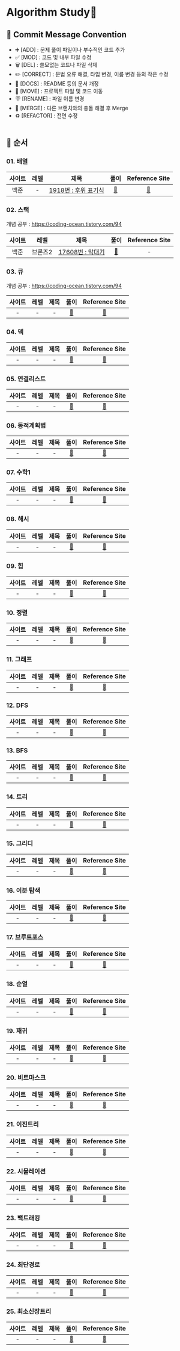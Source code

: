 # Algorithm Study📝

## 📍 Commit Message Convention
- ➕ [ADD] : 문제 풀이 파일이나 부수적인 코드 추가
- ✅ [MOD] : 코드 및 내부 파일 수정
- 🗑 [DEL] : 쓸모없는 코드나 파일 삭제
- ✏️ [CORRECT] : 문법 오류 해결, 타입 변경, 이름 변경 등의 작은 수정
- 📄 [DOCS] : README 등의 문서 개정
- 🚚 [MOVE] : 프로젝트 파일 및 코드 이동
- 🪧 [RENAME] : 파일 이름 변경
- 🔀 [MERGE] : 다른 브랜치와의 충돌 해결 후 Merge
- ♻️ [REFACTOR] : 전면 수정
<br></br>

## 📍 순서

### 01. 배열

| 사이트 | 레벨 | 제목 | 풀이 | Reference Site | 
| :---: | :---: | :---: | :---: | :---: |
| 백준 | - | <a href="https://www.acmicpc.net/problem/1918">1918번 : 후위 표기식</a>  | <a href="https://github.com/AlgorismTest/coding-test-study/blob/main/%EC%9D%B4%EC%A7%80%ED%99%8D/%EB%AC%B8%EC%A0%9C/1%EC%A3%BC%EC%B0%A8/1918/index.js">🔗</a>  | <a href="#">:bookmark:</a> |

### 02. 스택

개념 공부 : https://coding-ocean.tistory.com/94

| 사이트 | 레벨 | 제목 | 풀이 | Reference Site | 
| :---: | :---: | :---: | :---: | :---: |
| 백준 | 브론즈2 | <a href="https://www.acmicpc.net/problem/17608">17608번 : 막대기</a> | <a href="https://github.com/lee-ji-hong/Algorithm/blob/main/%EB%B0%B1%EC%A4%80/Bronze/17608.%E2%80%85%EB%A7%89%EB%8C%80%EA%B8%B0/%EB%A7%89%EB%8C%80%EA%B8%B0.js">🔗</a> | - |

### 03. 큐

개념 공부 : https://coding-ocean.tistory.com/94

| 사이트 | 레벨 | 제목 | 풀이 | Reference Site | 
| :---: | :---: | :---: | :---: | :---: |
| - | - | - | <a href="#">🔗</a> | <a href="#">:bookmark:</a> |

### 04. 덱

| 사이트 | 레벨 | 제목 | 풀이 | Reference Site | 
| :---: | :---: | :---: | :---: | :---: |
| - | - | - | <a href="#">🔗</a> | <a href="#">:bookmark:</a> |

### 05. 연결리스트

| 사이트 | 레벨 | 제목 | 풀이 | Reference Site | 
| :---: | :---: | :---: | :---: | :---: |
| - | - | - | <a href="#">🔗</a> | <a href="#">:bookmark:</a> |

### 06. 동적계획법

| 사이트 | 레벨 | 제목 | 풀이 | Reference Site | 
| :---: | :---: | :---: | :---: | :---: |
| - | - | - | <a href="#">🔗</a> | <a href="#">:bookmark:</a> |

### 07. 수학1 

| 사이트 | 레벨 | 제목 | 풀이 | Reference Site | 
| :---: | :---: | :---: | :---: | :---: |
| - | - | - | <a href="#">🔗</a> | <a href="#">:bookmark:</a> |

### 08. 해시

| 사이트 | 레벨 | 제목 | 풀이 | Reference Site | 
| :---: | :---: | :---: | :---: | :---: |
| - | - | - | <a href="#">🔗</a> | <a href="#">:bookmark:</a> |

### 09. 힙

| 사이트 | 레벨 | 제목 | 풀이 | Reference Site | 
| :---: | :---: | :---: | :---: | :---: |
| - | - | - | <a href="#">🔗</a> | <a href="#">:bookmark:</a> |

### 10. 정렬

| 사이트 | 레벨 | 제목 | 풀이 | Reference Site | 
| :---: | :---: | :---: | :---: | :---: |
| - | - | - | <a href="#">🔗</a> | <a href="#">:bookmark:</a> |

### 11. 그래프

| 사이트 | 레벨 | 제목 | 풀이 | Reference Site | 
| :---: | :---: | :---: | :---: | :---: |
| - | - | - | <a href="#">🔗</a> | <a href="#">:bookmark:</a> |

### 12. DFS

| 사이트 | 레벨 | 제목 | 풀이 | Reference Site | 
| :---: | :---: | :---: | :---: | :---: |
| - | - | - | <a href="#">🔗</a> | <a href="#">:bookmark:</a> |

### 13. BFS

| 사이트 | 레벨 | 제목 | 풀이 | Reference Site | 
| :---: | :---: | :---: | :---: | :---: |
| - | - | - | <a href="#">🔗</a> | <a href="#">:bookmark:</a> |

### 14. 트리

| 사이트 | 레벨 | 제목 | 풀이 | Reference Site | 
| :---: | :---: | :---: | :---: | :---: |
| - | - | - | <a href="#">🔗</a> | <a href="#">:bookmark:</a> |

### 15. 그리디

| 사이트 | 레벨 | 제목 | 풀이 | Reference Site | 
| :---: | :---: | :---: | :---: | :---: |
| - | - | - | <a href="#">🔗</a> | <a href="#">:bookmark:</a> |

### 16. 이분 탐색

| 사이트 | 레벨 | 제목 | 풀이 | Reference Site | 
| :---: | :---: | :---: | :---: | :---: |
| - | - | - | <a href="#">🔗</a> | <a href="#">:bookmark:</a> |

### 17. 브루트포스

| 사이트 | 레벨 | 제목 | 풀이 | Reference Site | 
| :---: | :---: | :---: | :---: | :---: |
| - | - | - | <a href="#">🔗</a> | <a href="#">:bookmark:</a> |

### 18. 순열

| 사이트 | 레벨 | 제목 | 풀이 | Reference Site | 
| :---: | :---: | :---: | :---: | :---: |
| - | - | - | <a href="#">🔗</a> | <a href="#">:bookmark:</a> |

### 19. 재귀

| 사이트 | 레벨 | 제목 | 풀이 | Reference Site | 
| :---: | :---: | :---: | :---: | :---: |
| - | - | - | <a href="#">🔗</a> | <a href="#">:bookmark:</a> |

### 20. 비트마스크

| 사이트 | 레벨 | 제목 | 풀이 | Reference Site | 
| :---: | :---: | :---: | :---: | :---: |
| - | - | - | <a href="#">🔗</a> | <a href="#">:bookmark:</a> |

### 21. 이진트리

| 사이트 | 레벨 | 제목 | 풀이 | Reference Site | 
| :---: | :---: | :---: | :---: | :---: |
| - | - | - | <a href="#">🔗</a> | <a href="#">:bookmark:</a> |

### 22. 시물레이션

| 사이트 | 레벨 | 제목 | 풀이 | Reference Site | 
| :---: | :---: | :---: | :---: | :---: |
| - | - | - | <a href="#">🔗</a> | <a href="#">:bookmark:</a> |

### 23. 백트래킹

| 사이트 | 레벨 | 제목 | 풀이 | Reference Site | 
| :---: | :---: | :---: | :---: | :---: |
| - | - | - | <a href="#">🔗</a> | <a href="#">:bookmark:</a> |

### 24. 최단경로

| 사이트 | 레벨 | 제목 | 풀이 | Reference Site | 
| :---: | :---: | :---: | :---: | :---: |
| - | - | - | <a href="#">🔗</a> | <a href="#">:bookmark:</a> |

### 25. 최소신장트리

| 사이트 | 레벨 | 제목 | 풀이 | Reference Site | 
| :---: | :---: | :---: | :---: | :---: |
| - | - | - | <a href="#">🔗</a> | <a href="#">:bookmark:</a> |
